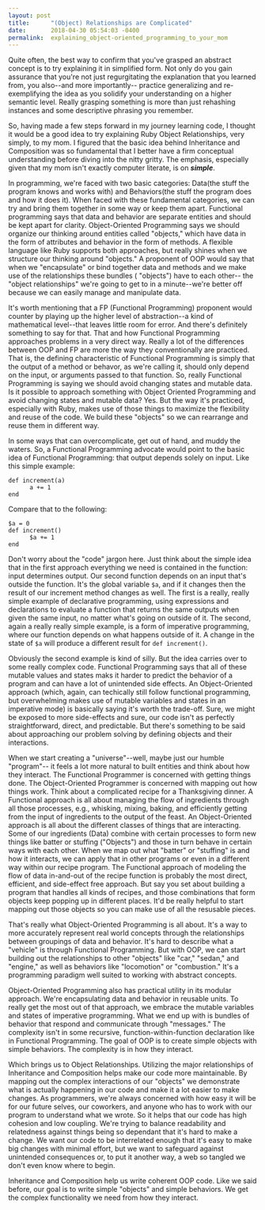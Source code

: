 ```yaml
---
layout: post
title:      "(Object) Relationships are Complicated"
date:       2018-04-30 05:54:03 -0400
permalink:  explaining_object-oriented_programming_to_your_mom
---
```



Quite often, the best way to confirm that you've grasped an abstract concept is to try explaining it in simplified form. Not only do you gain assurance that you're not just regurgitating the explanation that you learned from, you also--and more importantly-- practice generalizing and re-exemplifying the idea as you solidify your understanding on a higher semantic level. Really grasping something is more than just rehashing instances and some descriptive phrasing you remember. 

So, having made a few steps forward in my journey learning code, I thought it would be a good idea to try explaining Ruby Object Relationships, very simply, to my mom. I figured that the basic idea behind Inheritance and Composition was so fundamental that I better have a firm conceptual understanding before diving into the nitty gritty. The emphasis, especially given that my mom isn't exactly computer literate, is on ***simple***.

In programming, we're faced with two basic categories: Data(the stuff the program knows and works with) and Behaviors(the stuff the program does and how it does it). When faced with these fundamental categories, we can try and bring them together in some way or keep them apart. Functional programming says that data and behavior are separate entities and should be kept apart for clarity. Object-Oriented Programming says we should organize our thinking around entities called "objects," which have data in the form of attributes and behavior in the form of methods. A flexible language like Ruby supports both approaches, but really shines when we structure our thinking around "objects." A proponent of OOP would say that when we "encapsulate" or bind together data and methods and we make use of the relationships these bundles ( "objects") have to each other-- the "object relationships" we're going to get to in a minute--we're better off because we can easily manage and manipulate data. 

It's worth mentioning that a FP (Functional Programming) proponent would counter by playing up the higher level of abstraction--a kind of mathematical level--that leaves little room for error. And there's definitely something to say for that. That and how Functional Programming approaches problems in a very direct way. Really a lot of the differences between OOP and FP are more the way they conventionally are practiced. That is, the defining characteristic of Functional Programming is simply that the output of a method or behavor, as we're calling it, should only depend on the input, or arguments passed to that function. So, really Functional Programming is saying we should avoid changing states and mutable data. Is it possible to approach something with Object Oriented Programming and avoid changing states and mutable data? Yes. But the way it's practiced, especially with Ruby, makes use of those things to maximize the flexibility and reuse of the code. We build these "objects" so we can rearrange and reuse them in different way. 

In some ways that can overcomplicate, get out of hand, and muddy the waters. So, a Functional Programming advocate would point to the basic idea of Functional Programming: that output depends solely on input. Like this simple example:

```
def increment(a)
      a += 1
end

```

Compare that to the following:

```
$a = 0
def increment()
      $a += 1
end
```

Don't worry about the "code" jargon here. Just think about the simple idea that in the first approach everything we need is contained in the function: input determines output. Our second function depends on an input that's outside the function. It's the global variable `$a`, and if it changes then the result of our increment method changes as well. The first is a really, really simple example of declarative programming, using expressions and declarations to evaluate a function that returns the same outputs when given the same input, no matter what's going on outside of it. The second, again a really really simple example, is a form of imperative programming, where our function depends on what happens outside of it. A change in the state of `$a` will produce a different result for `def increment()`. 

Obviously the second example is kind of silly. But the idea carries over to some really complex code. Functional Programming says that all of these mutable values and states maks it harder to predict the behavior of a program and can have a lot of unintended side effects. An Object-Oriented approach (which, again, can techically still follow functional programming, but overwhelming makes use of mutable variables and states in an imperative mode) is basically saying it's worth the trade-off. Sure, we might be exposed to more side-effects and sure, our code isn't as perfectly straightforward, direct, and predictable. But there's something to be said about approaching our problem solving by defining objects and their interactions.  

When we start creating a "universe"--well, maybe just our humble "program"-- it feels a lot more natural to built entities and think about how they interact. The Functional Programmer is concerned with getting things done. The Object-Oriented Programmer is concerned with mapping out how things work. Think about a complicated recipe for a Thanksgiving dinner. A Functional approach is all about managing the flow of ingredients through all those processes, e.g., whisking, mixing, baking, and efficiently getting from the input of ingredients to the output of the feast. An Object-Oriented approach is all about the different classes of things that are interacting. Some of our ingredients (Data) combine with certain processes to form new things like batter or stuffing ("Objects") and those in turn behave in certain ways with each other. When we map out what "batter" or "stuffing" is and how it interacts, we can apply that in other programs or even in a different way within our recipe program. The Functional approach of modeling the flow of data in-and-out of the recipe function is probably the most direct, efficient, and side-effect free approach. But say you set about building a program that handles all kinds of recipes, and those combinations that form objects keep popping up in different places. It'd be really helpful to start mapping out those objects so you can make use of all the resusable pieces. 

That's really what Object-Oriented Programming is all about. It's a way to more accurately represent real world concepts through the relationships between groupings of data and behavior.  It's hard to describe what a "vehicle" is through Functional Programming. But with OOP, we can start building out the relationships to other "objects" like "car," "sedan," and "engine," as well as behaviors like "locomotion" or "combustion." It's a programming paradigm well suited to working with abstract concepts. 

Object-Oriented Programming also has practical utility in its modular approach. We're encapsulating data and behavior in reusable units. To really get the most out of that approach, we embrace the mutable variables and states of imperative programming. What we end up with is bundles of behavior that respond and communicate through "messages." The complexity isn't in some recursive, function-within-function declaration like in Functional Programming. The goal of OOP is to create simple objects with simple behaviors. The complexity is in how they interact. 

Which brings us to Object Relationships. Utilizing the major relationships of Inheritance and Composition helps make our code more maintainable. By mapping out the complex interactions of our "objects" we demonstrate what is actually happening in our code and make it a lot easier to make changes. As programmers, we're always concerned with how easy it will be for our future selves, our coworkers, and anyone who has to work with our program to understand what we wrote. So it helps that our code has high cohesion and low coupling. We're trying to balance readability and relatedness against things being so dependant that it's hard to make a change. We want our code to be interrelated enough that it's easy to make big changes with minimal effort, but we want to safeguard against unintended consequences or, to put it another way, a web so tangled we don't even know where to begin.

Inheritance and Composition help us write coherent OOP code. Like we said before, our goal is to write simple "objects" and simple behaviors. We get the complex functionality we need from how they interact. 


